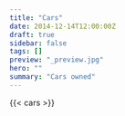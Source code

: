 ```yaml
---
title: "Cars"
date: 2014-12-14T12:00:00Z
draft: true
sidebar: false
tags: []
preview: "_preview.jpg"
hero: ""
summary: "Cars owned"
---
```


{{< cars >}}